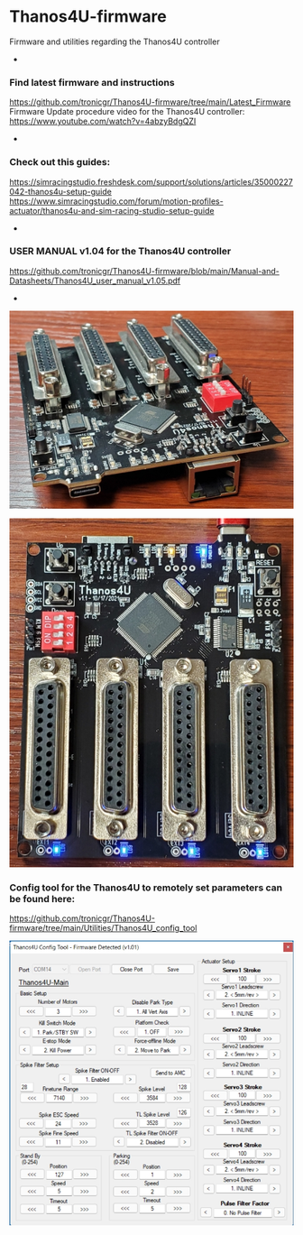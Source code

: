 # Thanos4U-firmware
Firmware and utilities regarding the Thanos4U controller

-

### Find latest firmware and instructions
https://github.com/tronicgr/Thanos4U-firmware/tree/main/Latest_Firmware
Firmware Update procedure video for the Thanos4U controller:
https://www.youtube.com/watch?v=4abzyBdgQZI

-

### Check out this guides: 
https://simracingstudio.freshdesk.com/support/solutions/articles/35000227042-thanos4u-setup-guide
https://www.simracingstudio.com/forum/motion-profiles-actuator/thanos4u-and-sim-racing-studio-setup-guide

-

### USER MANUAL v1.04 for the Thanos4U controller
https://github.com/tronicgr/Thanos4U-firmware/blob/main/Manual-and-Datasheets/Thanos4U_user_manual_v1.05.pdf

-

![Alt Text](https://github.com/tronicgr/Thanos4U-firmware/blob/main/media/IMG_20211129_183942_smsm.jpg)

![Alt Text](https://github.com/tronicgr/Thanos4U-firmware/blob/main/media/IMG_20211129_184343_smsm.jpg)

### Config tool for the Thanos4U to remotely set parameters can be found here:
https://github.com/tronicgr/Thanos4U-firmware/tree/main/Utilities/Thanos4U_config_tool

![Alt Text](https://github.com/tronicgr/Thanos4U-firmware/blob/main/Utilities/Thanos4U_config_tool/Thanos4U_config.jpg)
